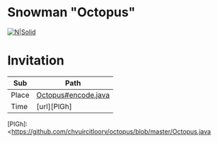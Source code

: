 # Snowman "Octopus"

[![N|Solid](https://i.stack.imgur.com/oaWJU.png)](https://nodesource.com/products/nsolid)


# Invitation

|Sub| Path|
| ------ | ------ |
| Place | [Octopus#encode.java][PlDb] |
| Time | [url][PlGh] |

   [PlDb]: <https://github.com/chvuircitloorv/octopus/blob/master/Octopus.java>
   [PlGh]: <https://github.com/chvuircitloorv/octopus/blob/master/Octopus.java
